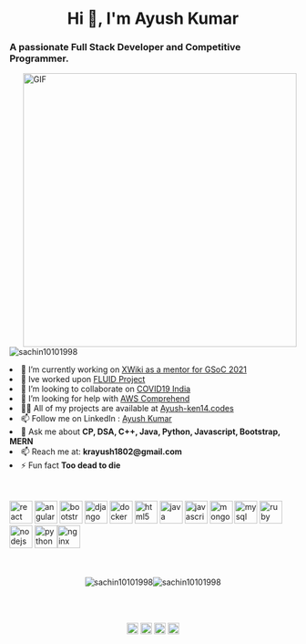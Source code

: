 <h1 align="center">Hi 👋, I'm Ayush Kumar</h1>
<h3 align="left">A passionate Full Stack Developer and Competitive Programmer.</h3>
<img align="right" alt="GIF" src="https://media.giphy.com/media/836HiJc7pgzy8iNXCn/giphy.gif" width="480px"/>
<p align="left"> <img src="https://komarev.com/ghpvc/?username=sachin10101998" alt="sachin10101998" /> </p>

<li align="left"> 🔭 I’m currently working on <a href="https://forum.xwiki.org/c/dev/13">XWiki as a mentor for GSoC 2021</a></li>

<li align="left"> 🔭 Ive worked upon <a href="https://github.com/fluid-project/">FLUID Project</a></li>

<li align="left"> 👯 I’m looking to collaborate on <a href="https://github.com/covid19india/covid19india-react">COVID19 India</a></li>

<li align="left"> 🤔 I’m looking for help with <a href="https://docs.oracle.com/javase/7/docs/api/java/nio/package-summary.html">AWS Comprehend</a></li>

<li align="left"> 👨‍💻 All of my projects are available at <a href="https://Ayush-ken14.github.io/">Ayush-ken14.codes</a></li>

<li align="left"> 📫 Follow me on LinkedIn : <a href="https://www.linkedin.com/in/ayush-kumar-372494201/">Ayush Kumar</a></li>

<li align="left"> 💬 Ask me about <b>CP, DSA, C++, Java, Python, Javascript, Bootstrap, MERN</b></li>

<li align="left"> 📫 Reach me at: <b>krayush1802@gmail.com</b></li>

<li align="left"> ⚡ Fun fact <b>Too dead to die</b></li><br/><br/>

<p align="left"><img src="http://sachinchopra.codes/DeviCon/icons/react/react-original-wordmark.svg" alt="react" width="40" height="40"/> <img src="https://sachin10101998.github.io/DeviCon/icons/angularjs/angularjs-original.svg" alt="angularjs" width="40" height="40"/> <img src="https://sachin10101998.github.io/DeviCon/icons/bootstrap/bootstrap-plain.svg" alt="bootstrap" width="40" height="40"/> <img src="https://sachin10101998.github.io/DeviCon/icons/django/django-original.svg" alt="django" width="40" height="40"/> <img src="https://sachin10101998.github.io/DeviCon/icons/docker/docker-original-wordmark.svg" alt="docker" width="40" height="40"/> <img src="https://sachin10101998.github.io/DeviCon/icons/html5/html5-original-wordmark.svg" alt="html5" width="40" height="40"/> <img src="https://sachin10101998.github.io/DeviCon/icons/java/java-original-wordmark.svg" alt="java" width="40" height="40"/> <img src="https://sachin10101998.github.io/DeviCon/icons/javascript/javascript-original.svg" alt="javascript" width="40" height="40"/> <img src="https://sachin10101998.github.io/DeviCon/icons/mongodb/mongodb-original-wordmark.svg" alt="mongodb" width="40" height="40"/> <img src="https://sachin10101998.github.io/DeviCon/icons/mysql/mysql-original-wordmark.svg" alt="mysql" width="40" height="40"/> <img src="https://sachin10101998.github.io/DeviCon/icons/ruby/ruby-original-wordmark.svg" alt="ruby" width="40" height="40"/> <img src="https://sachin10101998.github.io/DeviCon/icons/nodejs/nodejs-original-wordmark.svg" alt="nodejs" width="40" height="40"/> <img src="https://sachin10101998.github.io/DeviCon/icons/python/python-original-wordmark.svg" alt="python" width="40" height="40"/><img src="https://sachin10101998.github.io/DeviCon/icons/nginx/nginx-original.svg" alt="nginx" width="40" height="40"/></p><p align="center"><br/><br/> <img src="https://github-readme-stats.vercel.app/api?username=sachin10101998&show_icons=true" alt="sachin10101998" /><img src="https://github-readme-stats.vercel.app/api/top-langs/?username=sachin10101998"alt="sachin10101998" /> </p>
<br/><br/>
<p align="center">
<a href="https://twitter.com/sachin10101998" target="blank"><img align="center" src="https://cdn.jsdelivr.net/npm/simple-icons@3.0.1/icons/twitter.svg" alt="sachin10101998" height="20" width="20" /></a>
<a href="https://linkedin.com/in/thesweshow" target="blank"><img align="center" src="https://cdn.jsdelivr.net/npm/simple-icons@3.0.1/icons/linkedin.svg" alt="sachin10101998" height="20" width="20" /></a>
<a href="https://fb.com/sachin.mathers.7" target="blank"><img align="center" src="https://cdn.jsdelivr.net/npm/simple-icons@3.0.1/icons/facebook.svg" alt="sachin.mathers.7" height="20" width="20" /></a>
<a href="https://instagram.com/superachnural" target="blank"><img align="center" src="https://cdn.jsdelivr.net/npm/simple-icons@3.0.1/icons/instagram.svg" alt="superachnural" height="20" width="20" /></a>
</p>
<br/>
